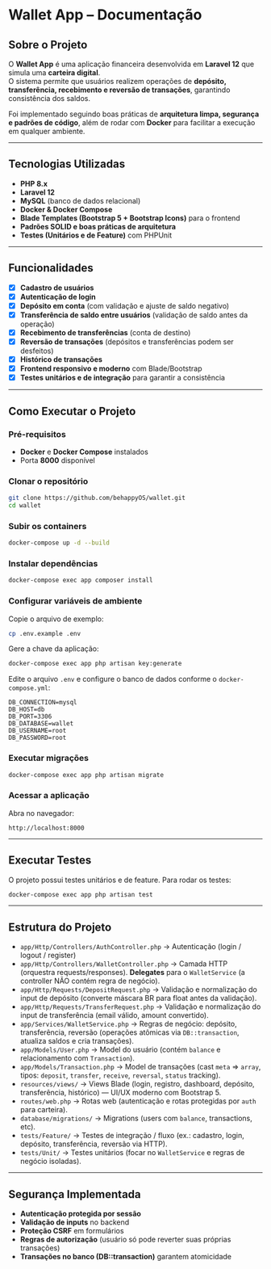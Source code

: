 # Wallet App – Documentação

## Sobre o Projeto
O **Wallet App** é uma aplicação financeira desenvolvida em **Laravel 12** que simula uma **carteira digital**.  
O sistema permite que usuários realizem operações de **depósito, transferência, recebimento e reversão de transações**, garantindo consistência dos saldos.

Foi implementado seguindo boas práticas de **arquitetura limpa, segurança e padrões de código**, além de rodar com **Docker** para facilitar a execução em qualquer ambiente.

---

## Tecnologias Utilizadas
- **PHP 8.x**
- **Laravel 12**
- **MySQL** (banco de dados relacional)
- **Docker & Docker Compose**
- **Blade Templates (Bootstrap 5 + Bootstrap Icons)** para o frontend
- **Padrões SOLID e boas práticas de arquitetura**
- **Testes (Unitários e de Feature)** com PHPUnit

---

## Funcionalidades
- [x] **Cadastro de usuários**
- [x] **Autenticação de login**
- [x] **Depósito em conta** (com validação e ajuste de saldo negativo)
- [x] **Transferência de saldo entre usuários** (validação de saldo antes da operação)
- [x] **Recebimento de transferências** (conta de destino)
- [x] **Reversão de transações** (depósitos e transferências podem ser desfeitos)
- [x] **Histórico de transações**
- [x] **Frontend responsivo e moderno** com Blade/Bootstrap
- [x] **Testes unitários e de integração** para garantir a consistência

---

## Como Executar o Projeto

### Pré-requisitos
- **Docker** e **Docker Compose** instalados
- Porta **8000** disponível

### Clonar o repositório
```bash
git clone https://github.com/behappyOS/wallet.git
cd wallet
```

### Subir os containers
```bash
docker-compose up -d --build
```

### Instalar dependências
```bash
docker-compose exec app composer install
```

### Configurar variáveis de ambiente
Copie o arquivo de exemplo:
```bash
cp .env.example .env
```

Gere a chave da aplicação:
```bash
docker-compose exec app php artisan key:generate
```

Edite o arquivo `.env` e configure o banco de dados conforme o `docker-compose.yml`:
```env
DB_CONNECTION=mysql
DB_HOST=db
DB_PORT=3306
DB_DATABASE=wallet
DB_USERNAME=root
DB_PASSWORD=root
```

### Executar migrações
```bash
docker-compose exec app php artisan migrate
```

### Acessar a aplicação
Abra no navegador:
```
http://localhost:8000
```

---

## Executar Testes
O projeto possui testes unitários e de feature. Para rodar os testes:
```bash
docker-compose exec app php artisan test
```

---

## Estrutura do Projeto

- `app/Http/Controllers/AuthController.php`    → Autenticação (login / logout / register)
- `app/Http/Controllers/WalletController.php` 
  → Camada HTTP (orquestra requests/responses). **Delegates** para o `WalletService` (a controller NÃO contém regra de negócio).
- `app/Http/Requests/DepositRequest.php` 
  → Validação e normalização do input de depósito (converte máscara BR para float antes da validação).
- `app/Http/Requests/TransferRequest.php` 
  → Validação e normalização do input de transferência (email válido, amount convertido).
- `app/Services/WalletService.php` 
  → Regras de negócio: depósito, transferência, reversão (operações atômicas via `DB::transaction`, atualiza saldos e cria transações).
- `app/Models/User.php` 
  → Model do usuário (contém `balance` e relacionamento com `Transaction`).
- `app/Models/Transaction.php` 
  → Model de transações (cast `meta` => `array`, tipos: `deposit`, `transfer`, `receive`, `reversal`, `status` tracking).
- `resources/views/` 
  → Views Blade (login, registro, dashboard, depósito, transferência, histórico) — UI/UX moderno com Bootstrap 5.
- `routes/web.php` 
  → Rotas web (autenticação e rotas protegidas por `auth` para carteira).
- `database/migrations/` 
  → Migrations (users com `balance`, transactions, etc).
- `tests/Feature/` 
  → Testes de integração / fluxo (ex.: cadastro, login, depósito, transferência, reversão via HTTP).
- `tests/Unit/` 
  → Testes unitários (focar no `WalletService` e regras de negócio isoladas).
---

## Segurança Implementada
- **Autenticação protegida por sessão**
- **Validação de inputs** no backend
- **Proteção CSRF** em formulários
- **Regras de autorização** (usuário só pode reverter suas próprias transações)
- **Transações no banco (DB::transaction)** garantem atomicidade
